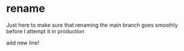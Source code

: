 # rename
Just here to make sure that renaming the main branch goes smoothly before I attempt it in production

add new line!
